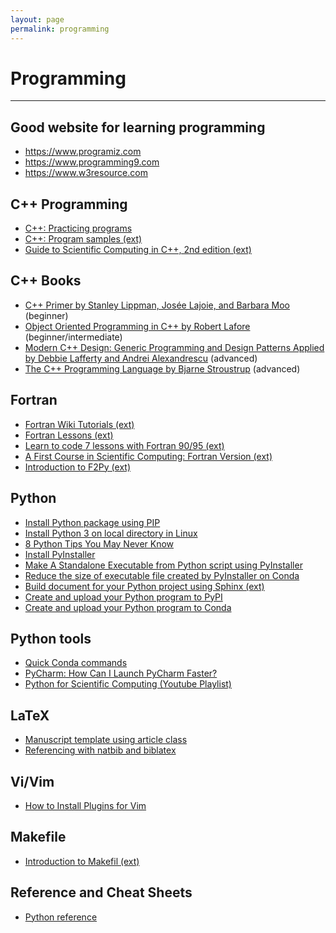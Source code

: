 ```yaml
---
layout: page
permalink: programming
---
```


# Programming

---

## Good website for learning programming

* <https://www.programiz.com>
* <https://www.programming9.com>
* <https://www.w3resource.com>

## C++ Programming

* [C++: Practicing programs](https://sites.google.com/site/rangsiman1993/programming/cpp-practicing-programs)
* [C++: Program samples (ext)](http://www.codebind.com/cpp/cpp-programs-examples/)
* [Guide to Scientific Computing in C++, 2nd edition (ext)](https://petcomputacao.ufsc.br/wp-content/uploads/2020/06/2017_Book_GuideToScientificComputingInC.pdf)

## C++ Books

* [C++ Primer by Stanley Lippman, Josée Lajoie, and Barbara Moo](https://www.amazon.com/Primer-5th-Stanley-B-Lippman/dp/0321714113) (beginner)
* [Object Oriented Programming in C++ by Robert Lafore](https://www.amazon.com/Object-Oriented-Programming-4th-Robert-Lafore/dp/0672323087/ref=sr_1_5?dchild=1&keywords=object+oriented+c%2B%2B&qid=1630565845&s=books&sr=1-5) (beginner/intermediate)
* [Modern C++ Design: Generic Programming and Design Patterns Applied by Debbie Lafferty and Andrei Alexandrescu](https://www.amazon.com/Modern-Design-Generic-Programming-Patterns/dp/0201704315/) (advanced)
* [The C++ Programming Language by Bjarne Stroustrup](https://www.amazon.com/C-Programming-Language-4th/dp/0321563840/) (advanced)

## Fortran

* [Fortran Wiki Tutorials (ext)](http://fortranwiki.org/fortran/show/Tutorials)
* [Fortran Lessons (ext)](https://math.hawaii.edu/wordpress/fortran-lessons/)
* [Learn to code 7 lessons with Fortran 90/95 (ext)](https://www.fortrantutorial.com/index.php)
* [A First Course in Scientific Computing: Fortran Version (ext)](http://assets.press.princeton.edu/landau_firstCourse/FortranCD/AllFort.pdf)
* [Introduction to F2Py (ext)](https://www2.atmos.umd.edu/~dkleist/docs/pythonTraining/Slides/F2Py_SSSO.pdf)

## Python

* [Install Python package using PIP](https://sites.google.com/site/rangsiman1993/programming/python-install-package-using-pip)
* [Install Python 3 on local directory in Linux](https://sites.google.com/site/rangsiman1993/programming/install-python3-local-linux)
* [8 Python Tips You May Never Know](content/2)
* [Install PyInstaller](https://sites.google.com/site/rangsiman1993/programming/install-pyinstaller)
* [Make A Standalone Executable from Python script using PyInstaller](https://sites.google.com/site/rangsiman1993/programming/make-exe-from-python-script-using-pyinstaller)
* [Reduce the size of executable file created by PyInstaller on Conda](https://sites.google.com/site/rangsiman1993/programming/python-reduce-size-of-exe-pyinstaller-on-conda)
* [Build document for your Python project using Sphinx (ext)](https://sites.google.com/site/rangsiman1993/programming/build-doc-using-sphinx)
* [Create and upload your Python program to PyPI](content/3)
* [Create and upload your Python program to Conda](https://sites.google.com/site/rangsiman1993/programming/python-upload-pypi-to-anaconda-cloud)

## Python tools

* [Quick Conda commands](content/18)
* [PyCharm: How Can I Launch PyCharm Faster?](https://sites.google.com/site/rangsiman1993/programming/how-can-i-launch-pycharm-faster)
* [Python for Scientific Computing (Youtube Playlist)](https://www.youtube.com/playlist?list=PLt-twymrmZ2eUPDfuXP6A7fbiCZygd-sa)

## LaTeX

* [Manuscript template using article class](content/27)
* [Referencing with natbib and biblatex](content/28)

## Vi/Vim

* [How to Install Plugins for Vim](content/7)

## Makefile

* [Introduction to Makefil (ext)](https://bytes.usc.edu/cs104/wiki/makefile/)

## Reference and Cheat Sheets

* [Python reference](content/5)
